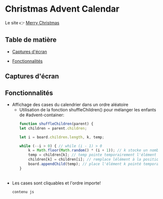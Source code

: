 # Christmas Advent Calendar

Le site 👉 [Merry Christmas](https://loic-1.github.io/JS-Advent.github.io/)

## Table de matière
- [Captures d'écran](#captures-décran)

- [Fonctionnalités](#fonctionnalités)

## Captures d'écran

## Fonctionnalités

- Affichage des cases du calendrier dans un ordre aléatoire
  - Utilisation de la fonction shuffleChildren() pour mélanger les enfants de #advent-container:
    <br/>
    ```js
    function shuffleChildren(parent) {
    let children = parent.children;

    let i = board.children.length, k, temp;

    while (--i > 0) { // while (i - 1) > 0
        k = Math.floor(Math.random() * (i + 1)); // k stocke un nombre aléatoire basé sur i
        temp = children[k]; // temp pointe temporairement l'élément à la position k dans board
        children[k] = children[i]; // remplace lélément à la position k par l'élément à la position i
        board.appendChild(temp); // place l'élément k pointé temporairement à la fin du contenu de board
    }
    ```
    <br/>
- Les cases sont cliquables et l'ordre importe!
  ```js
  contenu js
  ```
